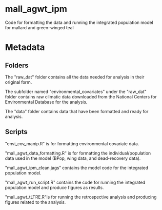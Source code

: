# mall_agwt_ipm
Code for formatting the data and running the integrated population model for mallard and green-winged teal

# Metadata

## Folders
The "raw_dat" folder contains all the data needed for analysis in their original form.

The subfolder named "environmental_covariates" under the "raw_dat" folder contains raw climatic data downloaded from the National Centers for Environmental Database for the analysis.

The "data" folder contains data that have been formatted and ready for analysis.

## Scripts
"envi_cov_manip.R" is for formatting environmental covariate data.

"mall_agwt_data_formatting.R" is for formatting the individual/population data used in the model (BPop, wing data, and dead-recovery data).

"mall_agwt_ipm_clean.jags" contains the model code for the integrated population model.

"mall_agwt_run_script.R" contains the code for running the integrated population model and produce figures as results.

"mall_agwt_tLTRE.R"is for running the retrospective analysis and producing figures related to the analysis.





